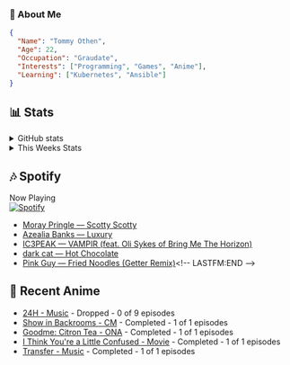 ### 👋 About Me
```json
{
  "Name": "Tommy Othen",
  "Age": 22,
  "Occupation": "Graudate",
  "Interests": ["Programming", "Games", "Anime"],
  "Learning": ["Kubernetes", "Ansible"]
}
```

## 📊 Stats
<details>
  <summary>GitHub stats</summary>
  <a href="https://github.com/anuraghazra/github-readme-stats">
    <img src="https://github-readme-stats.vercel.app/api?username=tommyothen&show_icons=true&count_private=true&hide=prs,issues">
  </a>
</details>

<details>
  <summary>This Weeks Stats</summary>
  <a href="https://github.com/anuraghazra/github-readme-stats">
    <img src="https://github-readme-stats.vercel.app/api/wakatime?username=tommyothen&cache_seconds=1800&custom_title=Top%20Languages">
  </a>
</details>

## 🎶 Spotify
Now Playing\
[![Spotify](https://novatorem-dasushiasian.vercel.app/api/spotify)](https://open.spotify.com/user/g90805640970)
<!-- LASTFM:START -->
* [Moray Pringle — Scotty Scotty](https://www.last.fm/music/Moray+Pringle/_/Scotty+Scotty)
* [Azealia Banks — Luxury](https://www.last.fm/music/Azealia+Banks/_/Luxury)
* [IC3PEAK — VAMPIR &lpar;feat. Oli Sykes of Bring Me The Horizon&rpar;](https://www.last.fm/music/IC3PEAK/_/VAMPIR+&lpar;feat.+Oli+Sykes+of+Bring+Me+The+Horizon&rpar;)
* [dark cat — Hot Chocolate](https://www.last.fm/music/dark+cat/_/Hot+Chocolate)
* [Pink Guy — Fried Noodles &lpar;Getter Remix&rpar;](https://www.last.fm/music/Pink+Guy/_/Fried+Noodles+&lpar;Getter+Remix&rpar;)<!-- LASTFM:END -->

## 🗻 Recent Anime
<!-- ANIME-LIST:START -->
* [24H - Music](https://myanimelist.net/anime/15527/24H) - Dropped - 0 of 9 episodes
* [Show in Backrooms - CM](https://myanimelist.net/anime/55356/Show_in_Backrooms) - Completed - 1 of 1 episodes
* [Goodme: Citron Tea - ONA](https://myanimelist.net/anime/54545/Goodme__Citron_Tea) - Completed - 1 of 1 episodes
* [I Think You&#39;re a Little Confused - Movie](https://myanimelist.net/anime/44776/I_Think_Youre_a_Little_Confused) - Completed - 1 of 1 episodes
* [Transfer - Music](https://myanimelist.net/anime/17068/Transfer) - Completed - 1 of 1 episodes<!-- ANIME-LIST:END -->
